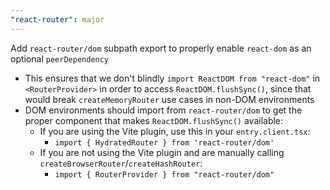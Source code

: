```yaml
---
"react-router": major
---
```


Add `react-router/dom` subpath export to properly enable `react-dom` as an optional `peerDependency`

- This ensures that we don't blindly `import ReactDOM from "react-dom"` in `<RouterProvider>` in order to access `ReactDOM.flushSync()`, since that would break `createMemoryRouter` use cases in non-DOM environments
- DOM environments should import from `react-router/dom` to get the proper component that makes `ReactDOM.flushSync()` available:
  - If you are using the Vite plugin, use this in your `entry.client.tsx`:
    - `import { HydratedRouter } from 'react-router/dom'`
  - If you are not using the Vite plugin and are manually calling `createBrowserRouter`/`createHashRouter`:
    - `import { RouterProvider } from "react-router/dom"`
